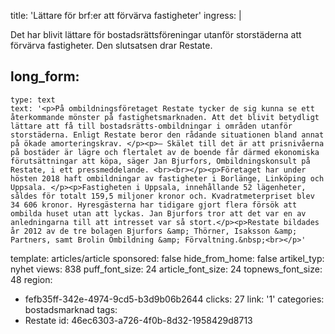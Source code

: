 title: 'Lättare för brf:er att förvärva fastigheter'
ingress: |
  <p>Det har blivit lättare för bostadsrättsföreningar utanför storstäderna att förvärva fastigheter. Den slutsatsen drar Restate.
  </p>
  
long_form:
  -
    type: text
    text: '<p>På ombildningsföretaget Restate tycker de sig kunna se ett återkommande mönster på fastighetsmarknaden. Att det blivit betydligt lättare att få till bostadsrätts-ombildningar i områden utanför storstäderna. Enligt Restate beror den rådande situationen bland annat på ökade amorteringskrav. </p><p>– Skälet till det är att prisnivåerna på bostäder är lägre och flertalet av de boende får därmed ekonomiska förutsättningar att köpa, säger Jan Bjurfors, Ombildningskonsult på Restate, i ett pressmeddelande. <br><br></p><p>Företaget har under hösten 2018 haft ombildningar av fastigheter i Borlänge, Linköping och Uppsala. </p><p>Fastigheten i Uppsala, innehållande 52 lägenheter, såldes för totalt 159,5 miljoner kronor och. Kvadratmeterpriset blev 34 606 kronor. Hyresgästerna har tidigare gjort flera försök att ombilda huset utan att lyckas. Jan Bjurfors tror att det var en av anledningarna till att intresset var så stort.</p><p>Restate bildades år 2012 av de tre bolagen Bjurfors &amp; Thörner, Isaksson &amp; Partners, samt Brolin Ombildning &amp; Förvaltning.&nbsp;<br></p>'
template: articles/article
sponsored: false
hide_from_home: false
artikel_typ: nyhet
views: 838
puff_font_size: 24
article_font_size: 24
topnews_font_size: 48
region:
  - fefb35ff-342e-4974-9cd5-b3d9b06b2644
clicks: 27
link: '1'
categories: bostadsmarknad
tags:
  - Restate
id: 46ec6303-a726-4f0b-8d32-1958429d8713
